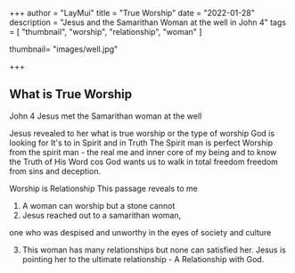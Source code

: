 +++
author = "LayMui"
title = "True Worship"
date = "2022-01-28"
description = "Jesus and the Samarithan Woman at the well in John 4"
tags = [
   "thumbnail", "worship", "relationship", "woman"
]

thumbnail= "images/well.jpg"

+++

## What is True Worship

John 4 Jesus met the Samarithan woman at the well

Jesus revealed to her what is true worship or 
the type of worship God is looking for
It's to in Spirit and in Truth
The Spirit man is perfect
Worship from the spirit man - the real me and inner core of my being
and to know the Truth of His Word cos God wants us to walk in total freedom
freedom from sins and deception.

Worship is Relationship
This passage reveals to me
1. A woman can worship but a stone cannot
2. Jesus reached out to a samarithan woman, 

one who was despised and unworthy in the eyes of society and culture

3. This woman has many relationships but none can satisfied her.
Jesus is pointing her to the ultimate relationship - A Relationship with God.
